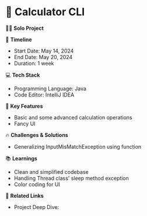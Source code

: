 # 🧮 Calculator CLI

🧑‍💻 **Solo Project**

📆 **Timeline**
- Start Date: May 14, 2024
- End Date: May 20, 2024
- Duration: 1 week

💻 **Tech Stack**
- Programming Language: Java
- Code Editor: IntelliJ IDEA

🎯 **Key Features**
- Basic and some advanced calculation operations
- Fancy UI

🔥 **Challenges & Solutions**
- Generalizing InputMisMatchException using function

📚 **Learnings**
- Clean and simplified codebase
- Handling Thread class' sleep method exception
- Color coding for UI

🔗 **Related Links**
- Project Deep Dive: 
